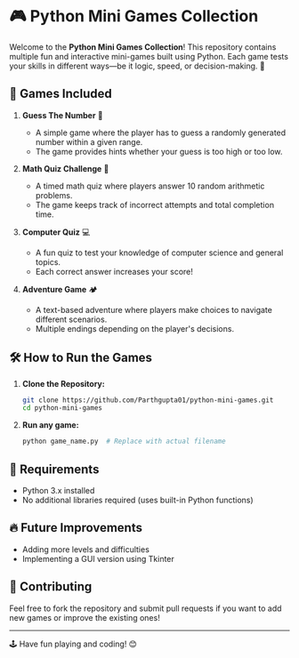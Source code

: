 # 🎮 Python Mini Games Collection

Welcome to the **Python Mini Games Collection**! This repository contains multiple fun and interactive mini-games built using Python. Each game tests your skills in different ways—be it logic, speed, or decision-making. 🚀

## 📜 Games Included

1. **Guess The Number** 🎲
   - A simple game where the player has to guess a randomly generated number within a given range.
   - The game provides hints whether your guess is too high or too low.

2. **Math Quiz Challenge** 🧮
   - A timed math quiz where players answer 10 random arithmetic problems.
   - The game keeps track of incorrect attempts and total completion time.

3. **Computer Quiz** 💻
   - A fun quiz to test your knowledge of computer science and general topics.
   - Each correct answer increases your score!

4. **Adventure Game** 🏕️
   - A text-based adventure where players make choices to navigate different scenarios.
   - Multiple endings depending on the player's decisions.

## 🛠 How to Run the Games

1. **Clone the Repository:**
   ```sh
   git clone https://github.com/Parthgupta01/python-mini-games.git
   cd python-mini-games
   ```
2. **Run any game:**
   ```sh
   python game_name.py  # Replace with actual filename
   ```

## 📌 Requirements
- Python 3.x installed
- No additional libraries required (uses built-in Python functions)

## 🔥 Future Improvements
- Adding more levels and difficulties
- Implementing a GUI version using Tkinter

## 🤝 Contributing
Feel free to fork the repository and submit pull requests if you want to add new games or improve the existing ones!

---
🕹️ Have fun playing and coding! 😊


